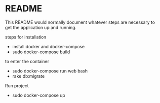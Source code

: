 # README

This README would normally document whatever steps are necessary to get the
application up and running.

steps for installation

  * install docker and docker-compose
  * sudo docker-compose build

to enter the container

  * sudo docker-compose run web bash
  * rake db:migrate

Run project

  * sudo docker-compose up

